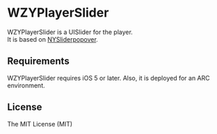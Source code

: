 WZYPlayerSlider
=====

WZYPlayerSlider is a UISlider for the player.  
It is based on [NYSliderpopover](https://github.com/nyvra/nysliderpopover).

## Requirements

WZYPlayerSlider requires iOS 5 or later. Also, it is deployed for an ARC environment.

## License

The MIT License (MIT)  
